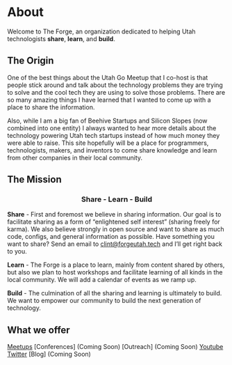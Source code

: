 # About

Welcome to The Forge, an organization dedicated to helping Utah technologists __share__, __learn__, and __build__.

## The Origin

One of the best things about the Utah Go Meetup that I co-host is that people stick around and talk about the technology problems they are trying to solve and the cool tech they are using to solve those problems. There are so many amazing things I have learned that I wanted to come up with a place to share the information.

Also, while I am a big fan of Beehive Startups and Silicon Slopes (now combined into one entity) I always wanted to hear more details about the technology powering Utah tech startups instead of how much money they were able to raise. This site hopefully will be a place for programmers, technologists, makers, and inventors to come share knowledge and learn from other companies in their local community.

## The Mission

<center><h3>Share - Learn - Build</h3></center>


__Share__ - First and foremost we believe in sharing information. Our goal is to facilitate sharing as a form of “enlightened self interest” (sharing freely for karma). We also believe strongly in open source and want to share as much code, configs, and general information as possible. Have something you want to share? Send an email to clint@forgeutah.tech and I’ll get right back to you.

__Learn__ - The Forge is a place to learn, mainly from content shared by others, but also we plan to host workshops and facilitate learning of all kinds in the local community. We will add a calendar of events as we ramp up.

__Build__ - The culmination of all the sharing and learning is ultimately to build. We want to empower our community to build the next generation of technology.


## What we offer

[Meetups](/content/meetups/_index.md)
[Conferences] (Coming Soon)
[Outreach] (Coming Soon)
[Youtube](https://www.youtube.com/channel/UC7aCz1ur-s48fwm8Zfhjlbg)
[Twitter](https://twitter.com/ForgeUtah)
[Blog] (Coming Soon)
